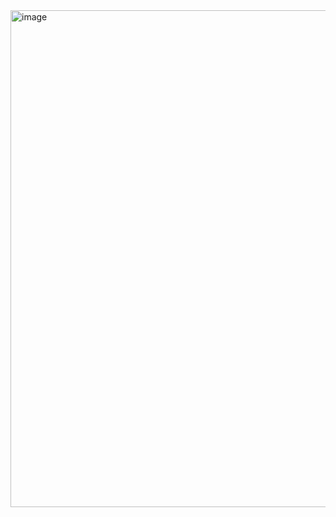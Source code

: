 <img width="740" height="795" alt="image" src="https://github.com/user-attachments/assets/2397751d-b577-4080-849e-abf58d1fc1e6" />
